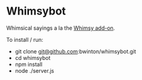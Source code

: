 # Whimsybot

Whimsical sayings a la the
[Whimsy add-on](https://addons.mozilla.org/en-US/firefox/addon/whimsycorn/).

To install / run:

* git clone git@github.com:bwinton/whimsybot.git
* cd whimsybot
* npm install
* node ./server.js
